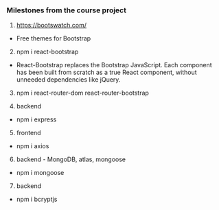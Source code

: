 ### Milestones from the course project

1. https://bootswatch.com/

- Free themes for Bootstrap

2. npm i react-bootstrap

- React-Bootstrap replaces the Bootstrap JavaScript. Each component has been built from scratch as a true React component, without unneeded dependencies like jQuery.

3. npm i react-router-dom react-router-bootstrap

4. backend

- npm i express

5. frontend

- npm i axios

6. backend - MongoDB, atlas, mongoose

- npm i mongoose

7.  backend

- npm i bcryptjs

